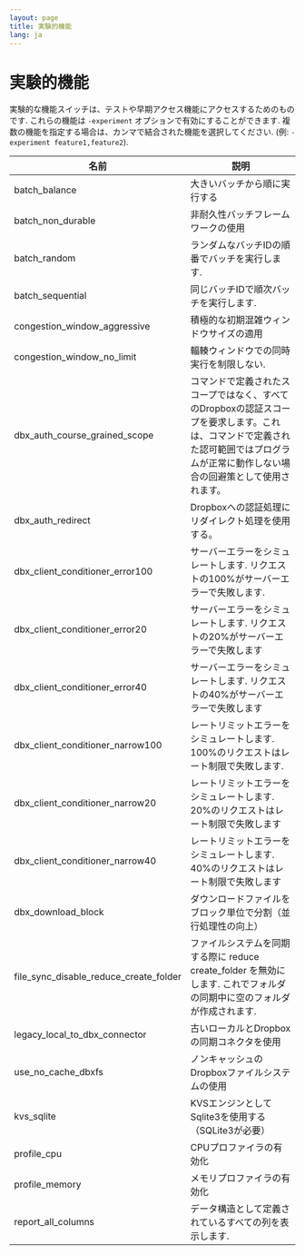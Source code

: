 ```yaml
---
layout: page
title: 実験的機能
lang: ja
---
```


# 実験的機能

実験的な機能スイッチは、テストや早期アクセス機能にアクセスするためのものです. これらの機能は `-experiment` オプションで有効にすることができます. 複数の機能を指定する場合は、カンマで結合された機能を選択してください. (例: `-experiment feature1,feature2`).

| 名前                                   | 説明                                                                                                                                                                                  |
|----------------------------------------|---------------------------------------------------------------------------------------------------------------------------------------------------------------------------------------|
| batch_balance                          | 大きいバッチから順に実行する                                                                                                                                                          |
| batch_non_durable                      | 非耐久性バッチフレームワークの使用                                                                                                                                                    |
| batch_random                           | ランダムなバッチIDの順番でバッチを実行します.                                                                                                                                         |
| batch_sequential                       | 同じバッチIDで順次バッチを実行します.                                                                                                                                                 |
| congestion_window_aggressive           | 積極的な初期混雑ウィンドウサイズの適用                                                                                                                                                |
| congestion_window_no_limit             | 輻輳ウィンドウでの同時実行を制限しない.                                                                                                                                               |
| dbx_auth_course_grained_scope          | コマンドで定義されたスコープではなく、すべてのDropboxの認証スコープを要求します。これは、コマンドで定義された認可範囲ではプログラムが正常に動作しない場合の回避策として使用されます。 |
| dbx_auth_redirect                      | Dropboxへの認証処理にリダイレクト処理を使用する。                                                                                                                                     |
| dbx_client_conditioner_error100        | サーバーエラーをシミュレートします. リクエストの100%がサーバーエラーで失敗します.                                                                                                     |
| dbx_client_conditioner_error20         | サーバーエラーをシミュレートします. リクエストの20%がサーバーエラーで失敗します                                                                                                       |
| dbx_client_conditioner_error40         | サーバーエラーをシミュレートします. リクエストの40%がサーバーエラーで失敗します                                                                                                       |
| dbx_client_conditioner_narrow100       | レートリミットエラーをシミュレートします. 100%のリクエストはレート制限で失敗します.                                                                                                   |
| dbx_client_conditioner_narrow20        | レートリミットエラーをシミュレートします. 20%のリクエストはレート制限で失敗します                                                                                                     |
| dbx_client_conditioner_narrow40        | レートリミットエラーをシミュレートします. 40%のリクエストはレート制限で失敗します                                                                                                     |
| dbx_download_block                     | ダウンロードファイルをブロック単位で分割（並行処理性の向上）                                                                                                                          |
| file_sync_disable_reduce_create_folder | ファイルシステムを同期する際に reduce create_folder を無効にします. これでフォルダの同期中に空のフォルダが作成されます.                                                               |
| legacy_local_to_dbx_connector          | 古いローカルとDropboxの同期コネクタを使用                                                                                                                                             |
| use_no_cache_dbxfs                     | ノンキャッシュのDropboxファイルシステムの使用                                                                                                                                         |
| kvs_sqlite                             | KVSエンジンとしてSqlite3を使用する（SQLite3が必要）                                                                                                                                   |
| profile_cpu                            | CPUプロファイラの有効化                                                                                                                                                               |
| profile_memory                         | メモリプロファイラの有効化                                                                                                                                                            |
| report_all_columns                     | データ構造として定義されているすべての列を表示します.                                                                                                                                 |


